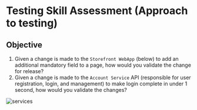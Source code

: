 # Testing Skill Assessment (Approach to testing)
## Objective
1. Given a change is made to the `Storefront WebApp` (below) to add an additional mandatory field to a page, how would you validate the change for release?
1. Given a change is made to the `Account Service` API (responsible for user registration, login, and management) to make login complete in under 1 second, how would you validate the changes?

![services](https://raw.githubusercontent.com/imsure-group/bymiles-skills-assessment/master/assets/qa1.png)
